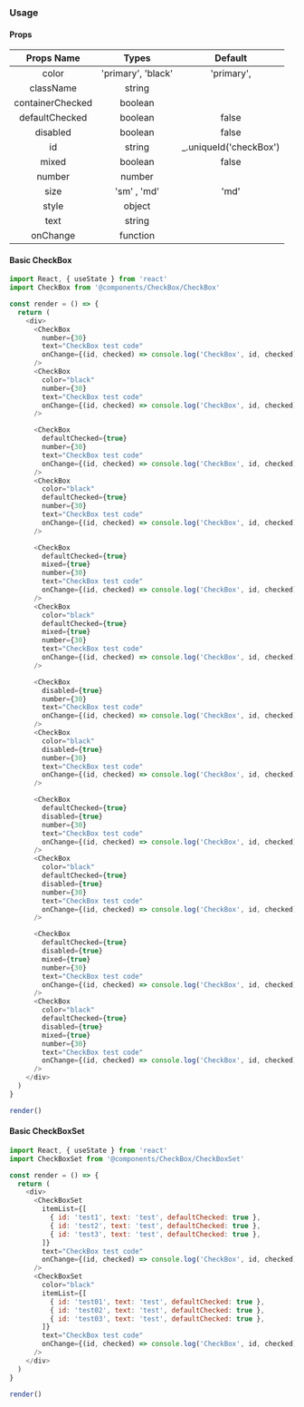 ### Usage

#### Props

|    Props Name    |       Types        |         Default         |
| :--------------: | :----------------: | :---------------------: |
|      color       | 'primary', 'black' |       'primary',        |
|    className     |       string       |                         |
| containerChecked |      boolean       |                         |
|  defaultChecked  |      boolean       |          false          |
|     disabled     |      boolean       |          false          |
|        id        |       string       | \_.uniqueId('checkBox') |
|      mixed       |      boolean       |          false          |
|      number      |       number       |                         |
|       size       |    'sm' , 'md'     |          'md'           |
|      style       |       object       |                         |
|       text       |       string       |                         |
|     onChange     |      function      |                         |

#### Basic CheckBox

```js
import React, { useState } from 'react'
import CheckBox from '@components/CheckBox/CheckBox'

const render = () => {
  return (
    <div>
      <CheckBox
        number={30}
        text="CheckBox test code"
        onChange={(id, checked) => console.log('CheckBox', id, checked)}
      />
      <CheckBox
        color="black"
        number={30}
        text="CheckBox test code"
        onChange={(id, checked) => console.log('CheckBox', id, checked)}
      />

      <CheckBox
        defaultChecked={true}
        number={30}
        text="CheckBox test code"
        onChange={(id, checked) => console.log('CheckBox', id, checked)}
      />
      <CheckBox
        color="black"
        defaultChecked={true}
        number={30}
        text="CheckBox test code"
        onChange={(id, checked) => console.log('CheckBox', id, checked)}
      />

      <CheckBox
        defaultChecked={true}
        mixed={true}
        number={30}
        text="CheckBox test code"
        onChange={(id, checked) => console.log('CheckBox', id, checked)}
      />
      <CheckBox
        color="black"
        defaultChecked={true}
        mixed={true}
        number={30}
        text="CheckBox test code"
        onChange={(id, checked) => console.log('CheckBox', id, checked)}
      />

      <CheckBox
        disabled={true}
        number={30}
        text="CheckBox test code"
        onChange={(id, checked) => console.log('CheckBox', id, checked)}
      />
      <CheckBox
        color="black"
        disabled={true}
        number={30}
        text="CheckBox test code"
        onChange={(id, checked) => console.log('CheckBox', id, checked)}
      />

      <CheckBox
        defaultChecked={true}
        disabled={true}
        number={30}
        text="CheckBox test code"
        onChange={(id, checked) => console.log('CheckBox', id, checked)}
      />
      <CheckBox
        color="black"
        defaultChecked={true}
        disabled={true}
        number={30}
        text="CheckBox test code"
        onChange={(id, checked) => console.log('CheckBox', id, checked)}
      />

      <CheckBox
        defaultChecked={true}
        disabled={true}
        mixed={true}
        number={30}
        text="CheckBox test code"
        onChange={(id, checked) => console.log('CheckBox', id, checked)}
      />
      <CheckBox
        color="black"
        defaultChecked={true}
        disabled={true}
        mixed={true}
        number={30}
        text="CheckBox test code"
        onChange={(id, checked) => console.log('CheckBox', id, checked)}
      />
    </div>
  )
}

render()
```

#### Basic CheckBoxSet

```js
import React, { useState } from 'react'
import CheckBoxSet from '@components/CheckBox/CheckBoxSet'

const render = () => {
  return (
    <div>
      <CheckBoxSet
        itemList={[
          { id: 'test1', text: 'test', defaultChecked: true },
          { id: 'test2', text: 'test', defaultChecked: true },
          { id: 'test3', text: 'test', defaultChecked: true },
        ]}
        text="CheckBox test code"
        onChange={(id, checked) => console.log('CheckBox', id, checked)}
      />
      <CheckBoxSet
        color="black"
        itemList={[
          { id: 'test01', text: 'test', defaultChecked: true },
          { id: 'test02', text: 'test', defaultChecked: true },
          { id: 'test03', text: 'test', defaultChecked: true },
        ]}
        text="CheckBox test code"
        onChange={(id, checked) => console.log('CheckBox', id, checked)}
      />
    </div>
  )
}

render()
```
